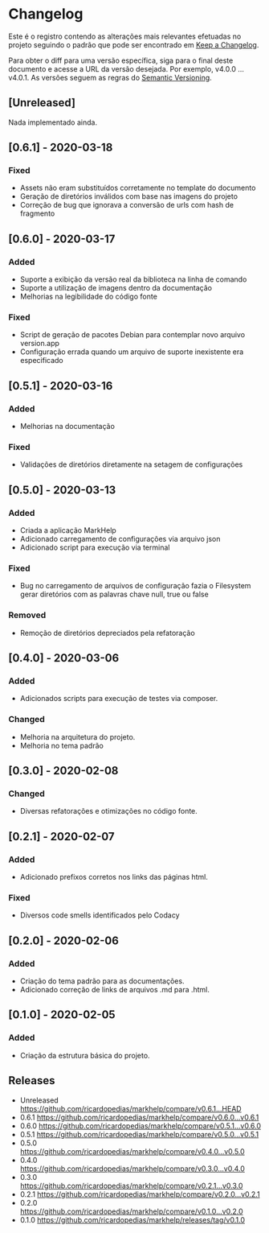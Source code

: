 # Changelog

Este é o registro contendo as alterações mais relevantes efetuadas no projeto
seguindo o padrão que pode ser encontrado em [Keep a Changelog](https://keepachangelog.com/en/1.0.0).

Para obter o diff para uma versão específica, siga para o final deste documento 
e acesse a URL da versão desejada. Por exemplo, v4.0.0 ... v4.0.1.
As versões seguem as regras do [Semantic Versioning](https://semver.org/lang/pt-BR).

## \[Unreleased]

Nada implementado ainda.

## \[0.6.1] - 2020-03-18

### Fixed 

-   Assets não eram substituídos corretamente no template do documento
-   Geração de diretórios inválidos com base nas imagens do projeto
-   Correção de bug que ignorava a conversão de urls com hash de fragmento

## \[0.6.0] - 2020-03-17

### Added

-   Suporte a exibição da versão real da biblioteca na linha de comando
-   Suporte a utilização de imagens dentro da documentação
-   Melhorias na legibilidade do código fonte

### Fixed 

-   Script de geração de pacotes Debian para contemplar novo arquivo version.app
-   Configuração errada quando um arquivo de suporte inexistente era especificado

## \[0.5.1] - 2020-03-16

### Added

-   Melhorias na documentação

### Fixed 

-   Validações de diretórios diretamente na setagem de configurações

## \[0.5.0] - 2020-03-13

### Added

-   Criada a aplicação MarkHelp
-   Adicionado carregamento de configurações via arquivo json
-   Adicionado script para execução via terminal

### Fixed

-   Bug no carregamento de arquivos de configuração fazia 
    o Filesystem gerar diretórios com as palavras chave null, true ou false

### Removed

-   Remoção de diretórios depreciados pela refatoração

## \[0.4.0] - 2020-03-06

### Added

-   Adicionados scripts para execução de testes via composer.

### Changed

-   Melhoria na arquitetura do projeto.
-   Melhoria no tema padrão

## \[0.3.0] - 2020-02-08

### Changed

-   Diversas refatorações e otimizações no código fonte.

## \[0.2.1] - 2020-02-07

### Added

-   Adicionado prefixos corretos nos links das páginas html.

### Fixed

-   Diversos code smells identificados pelo Codacy

## \[0.2.0] - 2020-02-06

### Added

-   Criação do tema padrão para as documentações.
-   Adicionado correção de links de arquivos .md para .html.

## \[0.1.0] - 2020-02-05

### Added

-   Criação da estrutura básica do projeto.

## Releases

-   Unreleased <https://github.com/ricardopedias/markhelp/compare/v0.6.1...HEAD>
-   0.6.1 <https://github.com/ricardopedias/markhelp/compare/v0.6.0...v0.6.1>
-   0.6.0 <https://github.com/ricardopedias/markhelp/compare/v0.5.1...v0.6.0>
-   0.5.1 <https://github.com/ricardopedias/markhelp/compare/v0.5.0...v0.5.1>
-   0.5.0 <https://github.com/ricardopedias/markhelp/compare/v0.4.0...v0.5.0>
-   0.4.0 <https://github.com/ricardopedias/markhelp/compare/v0.3.0...v0.4.0>
-   0.3.0 <https://github.com/ricardopedias/markhelp/compare/v0.2.1...v0.3.0>
-   0.2.1 <https://github.com/ricardopedias/markhelp/compare/v0.2.0...v0.2.1>
-   0.2.0 <https://github.com/ricardopedias/markhelp/compare/v0.1.0...v0.2.0>
-   0.1.0 <https://github.com/ricardopedias/markhelp/releases/tag/v0.1.0>
